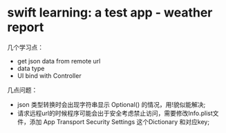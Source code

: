 # swift learning: a test app - weather report

几个学习点：
- get json data from remote url
- data type 
- UI bind with Controller

几点问题：
+ json 类型转换时会出现字符串显示 Optional(<str>) 的情况，用!貌似能解决;
+ 请求远程url的时候程序可能会出于安全考虑禁止访问，需要修改Info.plist文件，添加 App Transport Security Settings 这个Dictionary 和对应key;

